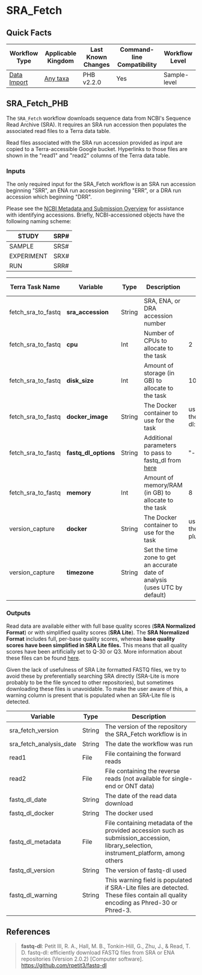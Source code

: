 # SRA_Fetch

## Quick Facts

| **Workflow Type** | **Applicable Kingdom** | **Last Known Changes** | **Command-line Compatibility** | **Workflow Level** |
|---|---|---|---|---|
| [Data Import](../../workflows_overview/workflows_type.md/#data-import) | [Any taxa](../../workflows_overview/workflows_kingdom.md/#any-taxa) | PHB v2.2.0 | Yes | Sample-level |

## SRA_Fetch_PHB

The `SRA_Fetch` workflow downloads sequence data from NCBI's Sequence Read Archive (SRA). It requires an SRA run accession then populates the associated read files to a Terra data table.

Read files associated with the SRA run accession provided as input are copied to a Terra-accessible Google bucket. Hyperlinks to those files are shown in the "read1" and "read2" columns of the Terra data table.

### Inputs

The only required input for the SRA_Fetch workflow is an SRA run accession beginning "SRR", an ENA run accession beginning "ERR", or a DRA run accession which beginning "DRR".

Please see the [NCBI Metadata and Submission Overview](https://www.ncbi.nlm.nih.gov/sra/docs/submitmeta/) for assistance with identifying accessions. Briefly, NCBI-accessioned objects have the following naming scheme:

| STUDY | SRP# |
| --- | --- |
| SAMPLE | SRS# |
| EXPERIMENT | SRX# |
| RUN  | SRR# |

<div class="searchable-table" markdown="1">

| **Terra Task Name** | **Variable** | **Type** | **Description** | **Default Value** | **Terra Status** |
|---|---|---|---|---|---|
| fetch_sra_to_fastq | **sra_accession** | String | SRA, ENA, or DRA accession number | | Required |
| fetch_sra_to_fastq | **cpu** | Int | Number of CPUs to allocate to the task | 2 | Optional |
| fetch_sra_to_fastq | **disk_size** | Int | Amount of storage (in GB) to allocate to the task | 100 | Optional |
| fetch_sra_to_fastq | **docker_image** | String | The Docker container to use for the task | us-docker.pkg.dev/general-theiagen/biocontainers/fastq-dl:2.0.4--pyhdfd78af_0 | Optional |
| fetch_sra_to_fastq | **fastq_dl_options** | String | Additional parameters to pass to fastq_dl from [here](https://github.com/rpetit3/fastq-dl?tab=readme-ov-file#usage) | "--provider sra" | Optional |
| fetch_sra_to_fastq | **memory** | Int | Amount of memory/RAM (in GB) to allocate to the task | 8 | Optional |
| version_capture | **docker** | String | The Docker container to use for the task | us-docker.pkg.dev/general-theiagen/theiagen/alpine-plus-bash:3.20.0 | Optional |
| version_capture | **timezone** | String | Set the time zone to get an accurate date of analysis (uses UTC by default) | | Optional |

</div>

### Outputs

Read data are available either with full base quality scores (**SRA Normalized Format**) or with simplified quality scores (**SRA Lite**). The **SRA Normalized Format** includes full, per-base quality scores, whereas **base quality scores** **have been simplified in SRA Lite files.** This means that all quality scores have been artificially set to Q-30 or Q3. More information about these files can be found [here](https://www.ncbi.nlm.nih.gov/sra/docs/sra-data-formats/).

Given the lack of usefulness of SRA Lite formatted FASTQ files, we try to avoid these by preferentially searching SRA directly (SRA-Lite is more probably to be the file synced to other repositories), but sometimes downloading these files is unavoidable. To make the user aware of this, a warning column is present that is populated when an SRA-Lite file is detected.

<div class="searchable-table" markdown="1">

| **Variable** | **Type** | **Description** |
|---|---|---|
| sra_fetch_version | String | The version of the repository the SRA_Fetch workflow is in |
| sra_fetch_analysis_date | String | The date the workflow was run |
| read1 | File | File containing the forward reads |
| read2 | File | File containing the reverse reads (not available for single-end or ONT data) |
| fastq_dl_date | String | The date of the read data download |
| fastq_dl_docker | String | The docker used |
| fastq_dl_metadata | File | File containing metadata of the provided accession such as submission_accession, library_selection, instrument_platform, among others |
| fastq_dl_version | String | The version of fastq-dl used |
| fastq_dl_warning | String |  This warning field is populated if SRA-Lite files are detected. These files contain all quality encoding as Phred-30 or Phred-3. |

</div>

## References

> **fastq-dl**: Petit III, R. A., Hall, M. B., Tonkin-Hill, G., Zhu, J., & Read, T. D. fastq-dl: efficiently download FASTQ files from SRA or ENA repositories (Version 2.0.2) [Computer software]. <https://github.com/rpetit3/fastq-dl>
